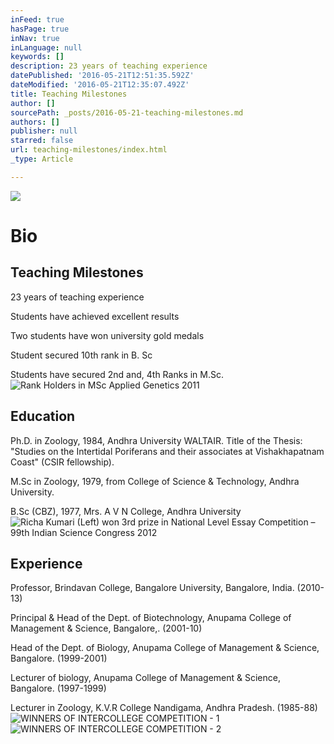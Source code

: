 ```yaml
---
inFeed: true
hasPage: true
inNav: true
inLanguage: null
keywords: []
description: 23 years of teaching experience
datePublished: '2016-05-21T12:51:35.592Z'
dateModified: '2016-05-21T12:35:07.492Z'
title: Teaching Milestones
author: []
sourcePath: _posts/2016-05-21-teaching-milestones.md
authors: []
publisher: null
starred: false
url: teaching-milestones/index.html
_type: Article

---
```

![](https://the-grid-user-content.s3-us-west-2.amazonaws.com/052a26df-96b0-4239-abe4-f96ef9c2e944.jpg)

# Bio

## Teaching Milestones

23 years of teaching experience

Students have achieved excellent results 

Two students have won university gold medals

Student secured 10th rank in B. Sc

Students have secured 2nd and, 4th Ranks in M.Sc.
![Rank Holders in MSc Applied Genetics 2011](https://the-grid-user-content.s3-us-west-2.amazonaws.com/e51dca56-7962-4c36-9a5e-c42228dc4c86.jpg)

## Education

Ph.D. in Zoology, 1984, Andhra University WALTAIR. Title of the Thesis: "Studies on the Intertidal Poriferans and their associates at Vishakhapatnam Coast" (CSIR fellowship). 

M.Sc in Zoology, 1979, from College of Science & Technology, Andhra University.

B.Sc (CBZ), 1977, Mrs. A V N College, Andhra University
![Richa Kumari (Left) won 3rd prize in National Level Essay Competition – 99th Indian Science Congress 2012 ](https://the-grid-user-content.s3-us-west-2.amazonaws.com/879634ac-a6bc-4d82-b17d-789b825be589.jpg)

## Experience

Professor, Brindavan College, Bangalore University, Bangalore, India. (2010-13) 

Principal & Head of the Dept. of Biotechnology, Anupama College of Management & Science, Bangalore,. (2001-10) 

Head of the Dept. of Biology, Anupama College of Management & Science, Bangalore. (1999-2001) 

Lecturer of biology, Anupama College of Management & Science, Bangalore. (1997-1999) 

Lecturer in Zoology, K.V.R College Nandigama, Andhra Pradesh. (1985-88)
![WINNERS OF INTERCOLLEGE COMPETITION - 1](https://the-grid-user-content.s3-us-west-2.amazonaws.com/4ee2e321-e529-4964-b292-fd867a2de855.jpg)
![WINNERS OF INTERCOLLEGE COMPETITION - 2](https://the-grid-user-content.s3-us-west-2.amazonaws.com/fd6ad6ad-6694-42c7-9e2c-9bd703d99f91.jpg)